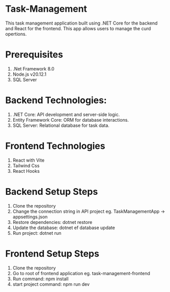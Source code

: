 # Task-Management

This task management application built using .NET Core for the backend and React for the frontend. 
This app allows users to manage the curd opertions.

# Prerequisites
 1. .Net Framework 8.0
 2. Node.js v20.12.1
 3. SQL Server
    
# Backend Technologies:
1. .NET Core: API development and server-side logic.
2. Entity Framework Core: ORM for database interactions.
3. SQL Server: Relational database for task data.

# Frontend Technologies
1. React with Vite
2. Tailwind Css
3. React Hooks

# Backend Setup Steps
1. Clone the repository
2. Change the connection string in API project eg. TaskManagementApp -> appsettings.json
3. Restore dependencies: dotnet restore
4. Update the database: dotnet ef database update
5. Run project: dotnet run

# Frontend Setup Steps 
1. Clone the repository
2. Go to root of frontend application eg. task-management-frontend
3. Run command: npm install
4. start project command: npm run dev
